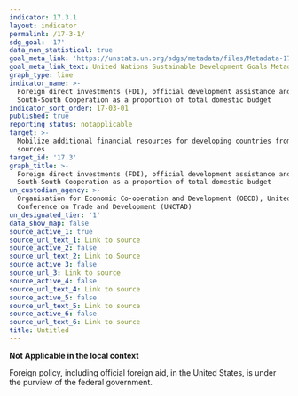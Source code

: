 ```yaml
---
indicator: 17.3.1
layout: indicator
permalink: /17-3-1/
sdg_goal: '17'
data_non_statistical: true
goal_meta_link: 'https://unstats.un.org/sdgs/metadata/files/Metadata-17-03-01.pdf'
goal_meta_link_text: United Nations Sustainable Development Goals Metadata (pdf 468kB)
graph_type: line
indicator_name: >-
  Foreign direct investments (FDI), official development assistance and
  South-South Cooperation as a proportion of total domestic budget
indicator_sort_order: 17-03-01
published: true
reporting_status: notapplicable
target: >-
  Mobilize additional financial resources for developing countries from multiple
  sources
target_id: '17.3'
graph_title: >-
  Foreign direct investments (FDI), official development assistance and
  South-South Cooperation as a proportion of total domestic budget
un_custodian_agency: >-
  Organisation for Economic Co-operation and Development (OECD), United Nations
  Conference on Trade and Development (UNCTAD)
un_designated_tier: '1'
data_show_map: false
source_active_1: true
source_url_text_1: Link to source
source_active_2: false
source_url_text_2: Link to Source
source_active_3: false
source_url_3: Link to source
source_active_4: false
source_url_text_4: Link to source
source_active_5: false
source_url_text_5: Link to source
source_active_6: false
source_url_text_6: Link to source
title: Untitled
---
```

**Not Applicable in the local context**

Foreign policy, including official foreign aid, in the United States, is under the purview of the federal government.
